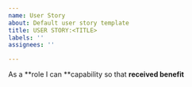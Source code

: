 ```yaml
---
name: User Story
about: Default user story template
title: USER STORY:<TITLE>
labels: ''
assignees: ''

---
```


As a **role I can **capability so that **received benefit**
